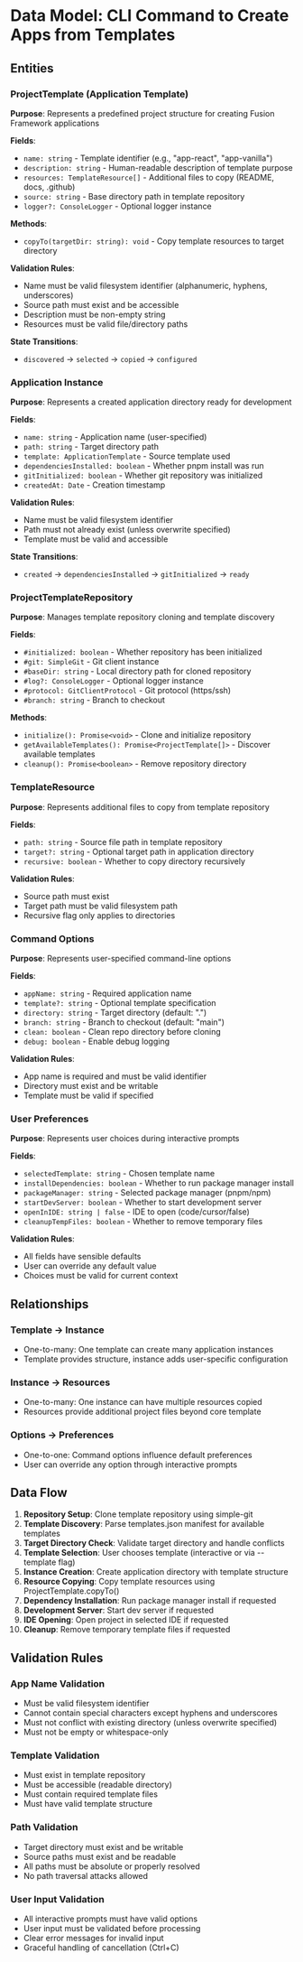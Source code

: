 # Data Model: CLI Command to Create Apps from Templates

## Entities

### ProjectTemplate (Application Template)
**Purpose**: Represents a predefined project structure for creating Fusion Framework applications

**Fields**:
- `name: string` - Template identifier (e.g., "app-react", "app-vanilla")
- `description: string` - Human-readable description of template purpose
- `resources: TemplateResource[]` - Additional files to copy (README, docs, .github)
- `source: string` - Base directory path in template repository
- `logger?: ConsoleLogger` - Optional logger instance

**Methods**:
- `copyTo(targetDir: string): void` - Copy template resources to target directory

**Validation Rules**:
- Name must be valid filesystem identifier (alphanumeric, hyphens, underscores)
- Source path must exist and be accessible
- Description must be non-empty string
- Resources must be valid file/directory paths

**State Transitions**:
- `discovered` → `selected` → `copied` → `configured`

### Application Instance
**Purpose**: Represents a created application directory ready for development

**Fields**:
- `name: string` - Application name (user-specified)
- `path: string` - Target directory path
- `template: ApplicationTemplate` - Source template used
- `dependenciesInstalled: boolean` - Whether pnpm install was run
- `gitInitialized: boolean` - Whether git repository was initialized
- `createdAt: Date` - Creation timestamp

**Validation Rules**:
- Name must be valid filesystem identifier
- Path must not already exist (unless overwrite specified)
- Template must be valid and accessible

**State Transitions**:
- `created` → `dependenciesInstalled` → `gitInitialized` → `ready`

### ProjectTemplateRepository
**Purpose**: Manages template repository cloning and template discovery

**Fields**:
- `#initialized: boolean` - Whether repository has been initialized
- `#git: SimpleGit` - Git client instance
- `#baseDir: string` - Local directory path for cloned repository
- `#log?: ConsoleLogger` - Optional logger instance
- `#protocol: GitClientProtocol` - Git protocol (https/ssh)
- `#branch: string` - Branch to checkout

**Methods**:
- `initialize(): Promise<void>` - Clone and initialize repository
- `getAvailableTemplates(): Promise<ProjectTemplate[]>` - Discover available templates
- `cleanup(): Promise<boolean>` - Remove repository directory

### TemplateResource
**Purpose**: Represents additional files to copy from template repository

**Fields**:
- `path: string` - Source file path in template repository
- `target?: string` - Optional target path in application directory
- `recursive: boolean` - Whether to copy directory recursively

**Validation Rules**:
- Source path must exist
- Target path must be valid filesystem path
- Recursive flag only applies to directories

### Command Options
**Purpose**: Represents user-specified command-line options

**Fields**:
- `appName: string` - Required application name
- `template?: string` - Optional template specification
- `directory: string` - Target directory (default: ".")
- `branch: string` - Branch to checkout (default: "main")
- `clean: boolean` - Clean repo directory before cloning
- `debug: boolean` - Enable debug logging

**Validation Rules**:
- App name is required and must be valid identifier
- Directory must exist and be writable
- Template must be valid if specified

### User Preferences
**Purpose**: Represents user choices during interactive prompts

**Fields**:
- `selectedTemplate: string` - Chosen template name
- `installDependencies: boolean` - Whether to run package manager install
- `packageManager: string` - Selected package manager (pnpm/npm)
- `startDevServer: boolean` - Whether to start development server
- `openInIDE: string | false` - IDE to open (code/cursor/false)
- `cleanupTempFiles: boolean` - Whether to remove temporary files

**Validation Rules**:
- All fields have sensible defaults
- User can override any default value
- Choices must be valid for current context

## Relationships

### Template → Instance
- One-to-many: One template can create many application instances
- Template provides structure, instance adds user-specific configuration

### Instance → Resources
- One-to-many: One instance can have multiple resources copied
- Resources provide additional project files beyond core template

### Options → Preferences
- One-to-one: Command options influence default preferences
- User can override any option through interactive prompts

## Data Flow

1. **Repository Setup**: Clone template repository using simple-git
2. **Template Discovery**: Parse templates.json manifest for available templates
3. **Target Directory Check**: Validate target directory and handle conflicts
4. **Template Selection**: User chooses template (interactive or via --template flag)
5. **Instance Creation**: Create application directory with template structure
6. **Resource Copying**: Copy template resources using ProjectTemplate.copyTo()
7. **Dependency Installation**: Run package manager install if requested
8. **Development Server**: Start dev server if requested
9. **IDE Opening**: Open project in selected IDE if requested
10. **Cleanup**: Remove temporary template files if requested

## Validation Rules

### App Name Validation
- Must be valid filesystem identifier
- Cannot contain special characters except hyphens and underscores
- Must not conflict with existing directory (unless overwrite specified)
- Must not be empty or whitespace-only

### Template Validation
- Must exist in template repository
- Must be accessible (readable directory)
- Must contain required template files
- Must have valid template structure

### Path Validation
- Target directory must exist and be writable
- Source paths must exist and be readable
- All paths must be absolute or properly resolved
- No path traversal attacks allowed

### User Input Validation
- All interactive prompts must have valid options
- User input must be validated before processing
- Clear error messages for invalid input
- Graceful handling of cancellation (Ctrl+C)

